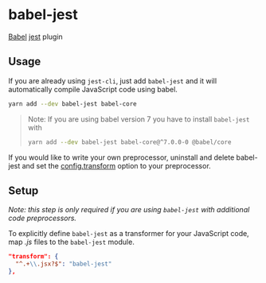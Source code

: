 # babel-jest

[Babel](https://github.com/babel/babel) [jest](https://github.com/facebook/jest)
plugin

## Usage

If you are already using `jest-cli`, just add `babel-jest` and it will
automatically compile JavaScript code using babel.

```bash
yarn add --dev babel-jest babel-core
```

> Note: If you are using babel version 7 you have to install `babel-jest` with
>
> ```bash
> yarn add --dev babel-jest babel-core@^7.0.0-0 @babel/core
> ```

If you would like to write your own preprocessor, uninstall and delete
babel-jest and set the
[config.transform](http://facebook.github.io/jest/docs/configuration.html#transform-object-string-string)
option to your preprocessor.

## Setup

_Note: this step is only required if you are using `babel-jest` with additional
code preprocessors._

To explicitly define `babel-jest` as a transformer for your JavaScript code, map
_.js_ files to the `babel-jest` module.

```json
"transform": {
  "^.+\\.jsx?$": "babel-jest"
},
```
